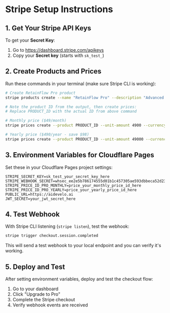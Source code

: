 # Stripe Setup Instructions

## 1. Get Your Stripe API Keys



To get your **Secret Key**:
1. Go to https://dashboard.stripe.com/apikeys
2. Copy your **Secret key** (starts with `sk_test_`)

## 2. Create Products and Prices

Run these commands in your terminal (make sure Stripe CLI is working):

```bash
# Create RetainFlow Pro product
stripe products create --name "RetainFlow Pro" --description "Advanced retention automation with Discord, Whop, and Shopify integrations"

# Note the product ID from the output, then create prices:
# Replace PRODUCT_ID with the actual ID from above command

# Monthly price ($49/month)
stripe prices create --product PRODUCT_ID --unit-amount 4900 --currency usd --recurring interval=month

# Yearly price ($490/year - save $98)
stripe prices create --product PRODUCT_ID --unit-amount 49000 --currency usd --recurring interval=year
```

## 3. Environment Variables for Cloudflare Pages

Set these in your Cloudflare Pages project settings:

```
STRIPE_SECRET_KEY=sk_test_your_secret_key_here
STRIPE_WEBHOOK_SECRET=whsec_ee2e5b786174555d01b1c457305ae593dbbeca52d23075a3c111fc3c99765495
STRIPE_PRICE_ID_PRO_MONTHLY=price_your_monthly_price_id_here
STRIPE_PRICE_ID_PRO_YEARLY=price_your_yearly_price_id_here
PUBLIC_URL=https://aidevelo.ai
JWT_SECRET=your_jwt_secret_here
```

## 4. Test Webhook

With Stripe CLI listening (`stripe listen`), test the webhook:

```bash
stripe trigger checkout.session.completed
```

This will send a test webhook to your local endpoint and you can verify it's working.

## 5. Deploy and Test

After setting environment variables, deploy and test the checkout flow:

1. Go to your dashboard
2. Click "Upgrade to Pro" 
3. Complete the Stripe checkout
4. Verify webhook events are received
